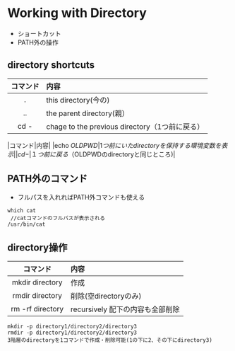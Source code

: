 # Working with Directory

* ショートカット
* PATH外の操作

## directory shortcuts


|コマンド|内容|
|:------------:|:-----------|
|.|this directory(今の)|
|..|the parent directory(親）|
|cd -|chage to the previous directory（1つ前に戻る）|

|コマンド|内容|
|echo $OLDPWD|1つ前にいたdirectoryを保持する環境変数を表示|
|cd -|１つ前に戻る（$OLDPWDのdirectoryと同じところ)|


## PATH外のコマンド
* フルパスを入れればPATH外コマンドも使える

```Linux Kernel Module
which cat
 //catコマンドのフルパスが表示される
/usr/bin/cat 
```

## directory操作

|コマンド|内容|
|:------------:|:-----------|
|mkdir directory|作成|
|rmdir directory|削除(空directoryのみ)|
|rm -rf directory|recursively 配下の内容も全部削除|

```Linux Kernel Module
mkdir -p directory1/directory2/directory3
rmdir -p directory1/directory2/directory3
3階層のdirectoryを1コマンドで作成・削除可能(1の下に2、その下にdirectory3)
```
